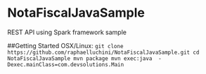 # NotaFiscalJavaSample
REST API using Spark framework sample

##Getting Started OSX/Linux:
``
git clone https://github.com/raphaelluchini/NotaFiscalJavaSample.git
cd NotaFiscalJavaSample
mvn package
mvn exec:java  -Dexec.mainClass=com.devsolutions.Main
``